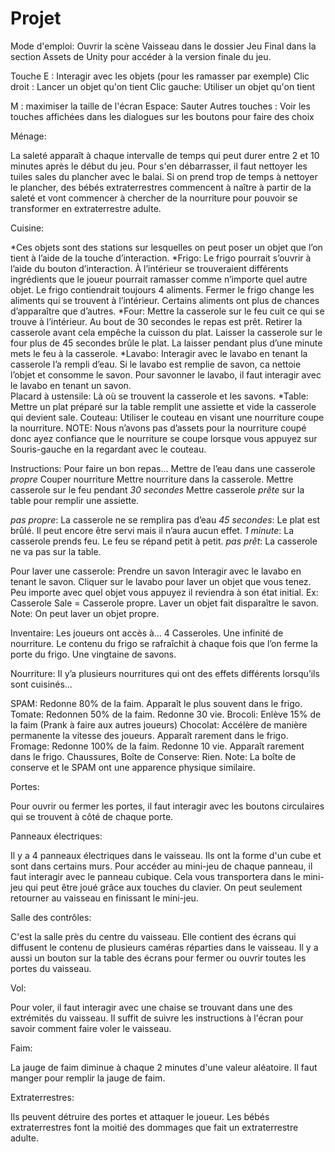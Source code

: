 # Projet


Mode d'emploi:
Ouvrir la scène Vaisseau dans le dossier Jeu Final dans la section Assets de Unity pour accéder à la version finale du jeu.

Touche E : Interagir avec les objets (pour les ramasser par exemple)
Clic droit : Lancer un objet qu'on tient
Clic gauche: Utiliser un objet qu'on tient


M : maximiser la taille de l'écran
Espace: Sauter
Autres touches : Voir les touches affichées dans les dialogues sur les boutons pour faire des choix


Ménage:  

La saleté apparaît à chaque intervalle de temps qui peut durer  entre 2 et 10 minutes après le début du jeu. Pour s'en débarrasser, 
il faut nettoyer les tuiles sales du plancher avec le balai. Si on prend trop de temps à nettoyer le plancher, des bébés extraterrestres
commencent à naître à partir de la saleté et vont commencer à chercher de la nourriture pour pouvoir se transformer en extraterrestre adulte.

Cuisine:

*Ces objets sont des stations sur lesquelles on peut poser un objet que l’on tient à l’aide de la touche d’interaction.
*Frigo: Le frigo pourrait s’ouvrir à l’aide du bouton d’interaction. À l’intérieur se trouveraient différents ingrédients que le joueur pourrait ramasser comme n’importe quel autre objet. Le frigo contiendrait toujours 4 aliments. Fermer le frigo change les aliments qui se trouvent à l’intérieur. Certains aliments ont plus de chances d’apparaître que d’autres. 
*Four: Mettre la casserole sur le feu cuit ce qui se trouve à l’intérieur. Au bout de 30 secondes le repas est prêt. Retirer la casserole avant cela empêche la cuisson du plat. Laisser la casserole sur le four plus de 45 secondes brûle le plat. La laisser pendant plus d’une minute mets le feu à la casserole. 
*Lavabo: Interagir avec le lavabo en tenant la casserole l’a rempli d’eau. Si le lavabo est remplie de savon, ca nettoie l’objet et consomme le savon. Pour savonner le lavabo, il faut interagir avec le lavabo en tenant un savon.   
Placard à ustensile: Là où se trouvent la casserole et les savons.
*Table: Mettre un plat préparé sur la table remplit une assiette et vide la casserole qui devient sale.
Couteau: Utiliser le couteau en visant une nourriture coupe la nourriture. NOTE: Nous n’avons pas d’assets pour la nourriture coupé donc ayez confiance que le nourriture se coupe lorsque vous appuyez sur Souris-gauche en la regardant avec le couteau.  


Instructions:
Pour faire un bon repas…
Mettre de l’eau dans une casserole *propre*
Couper nourriture
Mettre nourriture dans la casserole.
Mettre casserole sur le feu pendant *30 secondes*
Mettre casserole *prête* sur la table pour remplir une assiette. 

*pas propre*: La casserole ne se remplira pas d’eau
*45 secondes*: Le plat est brûlé. Il peut encore être servi mais il n’aura aucun effet. 
*1 minute*: La casserole prends feu. Le feu se répand petit à petit.
*pas prêt*: La casserole ne va pas sur la table. 

Pour laver une casserole:
Prendre un savon
Interagir avec le lavabo en tenant le savon.
Cliquer sur le lavabo pour laver un objet que vous tenez. Peu importe avec quel objet vous appuyez il reviendra à son état initial. Ex: Casserole Sale = Casserole propre. 
Laver un objet fait disparaître le savon. Note: On peut laver un objet propre. 

Inventaire:
Les joueurs ont accès à…
4 Casseroles.
Une infinité de nourriture. Le contenu du frigo se rafraîchit à chaque fois que l’on ferme la porte du frigo.
Une vingtaine de savons.   

Nourriture:
Il y’a plusieurs nourritures qui ont des effets différents lorsqu’ils sont cuisinés…

SPAM: Redonne 80% de la faim. Apparaît le plus souvent dans le frigo.
Tomate: Redonnen 50% de la faim. Redonne 30 vie. 
Brocoli: Enlève 15% de la faim (Prank à faire aux autres joueurs)
Chocolat: Accélère de manière permanente la vitesse des joueurs. Apparaît rarement dans le frigo. 
Fromage: Redonne 100% de la faim. Redonne 10 vie. Apparaît rarement dans le frigo. 
Chaussures, Boîte de Conserve: Rien. Note: La boîte de conserve et le SPAM ont une apparence physique similaire. 



Portes:

Pour ouvrir ou fermer les portes, il faut interagir avec les boutons circulaires qui se trouvent à côté de chaque porte.


Panneaux électriques:

Il y a 4 panneaux électriques dans le vaisseau. Ils ont la forme d'un cube et sont dans certains murs. Pour accéder au mini-jeu 
de chaque panneau, il faut interagir avec le panneau cubique. Cela vous transportera dans le mini-jeu qui peut être joué grâce 
aux touches du clavier. On peut seulement retourner au vaisseau en finissant le mini-jeu.


Salle des contrôles:

C'est la salle près du centre du vaisseau. Elle contient des écrans qui diffusent le contenu de plusieurs caméras réparties dans le vaisseau.
Il y a aussi un bouton sur la table des écrans pour fermer ou ouvrir toutes les portes du vaisseau.


Vol:

Pour voler, il faut interagir avec une chaise se trouvant dans une des extrémités du vaisseau. Il suffit de suivre les instructions à l'écran
pour savoir comment faire voler le vaisseau.


Faim:

La jauge de faim diminue à chaque 2 minutes d'une valeur aléatoire. Il faut manger pour remplir la jauge de faim.

Extraterrestres:

Ils peuvent détruire des portes et attaquer le joueur. Les bébés extraterrestres font la moitié des dommages que fait un extraterrestre adulte.
